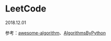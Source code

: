 # LeetCode

2018.12.01

参考：[awesome-algorithm](https://github.com/apachecn/awesome-algorithm)、[AlgorithmsByPython](https://github.com/Jack-Lee-Hiter/AlgorithmsByPython)
